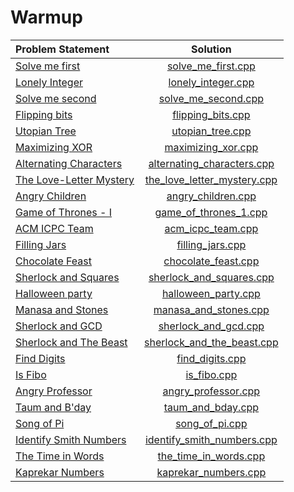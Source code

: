 # Warmup

|      Problem Statement       |            Solution             |
|:-----------------------------|:-------------------------------:|
| [Solve me first][]           | [solve_me_first.cpp][]          |
| [Lonely Integer][]           | [lonely_integer.cpp][]          |
| [Solve me second][]          | [solve_me_second.cpp][]         |
| [Flipping bits][]            | [flipping_bits.cpp][]           |
| [Utopian Tree][]             | [utopian_tree.cpp][]            |
| [Maximizing XOR][]           | [maximizing_xor.cpp][]          |
| [Alternating Characters][]   | [alternating_characters.cpp][]  |
| [The Love-Letter Mystery][]  | [the_love_letter_mystery.cpp][] |
| [Angry Children][]           | [angry_children.cpp][]          |
| [Game of Thrones - I][]      | [game_of_thrones_1.cpp][]       |
| [ACM ICPC Team][]            | [acm_icpc_team.cpp][]           |
| [Filling Jars][]             | [filling_jars.cpp][]            |
| [Chocolate Feast][]          | [chocolate_feast.cpp][]         |
| [Sherlock and Squares][]     | [sherlock_and_squares.cpp][]    |
| [Halloween party][]          | [halloween_party.cpp][]         |
| [Manasa and Stones][]        | [manasa_and_stones.cpp][]       |
| [Sherlock and GCD][]         | [sherlock_and_gcd.cpp][]        |
| [Sherlock and The Beast][]   | [sherlock_and_the_beast.cpp][]  |
| [Find Digits][]              | [find_digits.cpp][]             |
| [Is Fibo][]                  | [is_fibo.cpp][]                 |
| [Angry Professor][]          | [angry_professor.cpp][]         |
| [Taum and B'day][]           | [taum_and_bday.cpp][]           |
| [Song of Pi][]               | [song_of_pi.cpp][]              |
| [Identify Smith Numbers][]   | [identify_smith_numbers.cpp][]  |
| [The Time in Words][]        | [the_time_in_words.cpp][]       |
| [Kaprekar Numbers][]         | [kaprekar_numbers.cpp][]        |

[Solve me first]:          https://www.hackerrank.com/challenges/solve-me-first
[Lonely Integer]:          https://www.hackerrank.com/challenges/lonely-integer
[Solve me second]:         https://www.hackerrank.com/challenges/solve-me-second
[Flipping bits]:           https://www.hackerrank.com/challenges/flipping-bits
[Utopian Tree]:            https://www.hackerrank.com/challenges/utopian-tree
[Maximizing XOR]:          https://www.hackerrank.com/challenges/utopian-tree
[Alternating Characters]:  https://www.hackerrank.com/challenges/alternating-characters
[The Love-Letter Mystery]: https://www.hackerrank.com/challenges/the-love-letter-mystery
[Angry Children]:          https://www.hackerrank.com/challenges/angry-children
[Game of Thrones - I]:     https://www.hackerrank.com/challenges/game-of-thrones
[ACM ICPC Team]:           https://www.hackerrank.com/challenges/acm-icpc-team
[Filling Jars]:            https://www.hackerrank.com/challenges/filling-jars
[Chocolate Feast]:         https://www.hackerrank.com/challenges/chocolate-feast
[Sherlock and Squares]:    https://www.hackerrank.com/challenges/sherlock-and-squares
[Halloween party]:         https://www.hackerrank.com/challenges/halloween-party
[Manasa and Stones]:       https://www.hackerrank.com/challenges/manasa-and-stones
[Sherlock and GCD]:        https://www.hackerrank.com/challenges/sherlock-and-gcd
[Sherlock and The Beast]:  https://www.hackerrank.com/challenges/sherlock-and-the-beast
[Find Digits]:             https://www.hackerrank.com/challenges/find-digits
[Is Fibo]:                 https://www.hackerrank.com/challenges/is-fibo
[Angry Professor]:         https://www.hackerrank.com/challenges/angry-professor
[Taum and B'day]:          https://www.hackerrank.com/challenges/taum-and-bday
[Song of Pi]:              https://www.hackerrank.com/challenges/song-of-pi
[Identify Smith Numbers]:  https://www.hackerrank.com/challenges/identify-smith-numbers
[The Time in Words]:       https://www.hackerrank.com/challenges/the-time-in-words
[Kaprekar Numbers]:        https://www.hackerrank.com/challenges/kaprekar-numbers

[solve_me_first.cpp]:          solve_me_first.cpp
[lonely_integer.cpp]:          lonely_integer.cpp
[solve_me_second.cpp]:         lonely_integer.cpp
[flipping_bits.cpp]:           flipping_bits.cpp
[utopian_tree.cpp]:            utopian_tree.cpp
[maximizing_xor.cpp]:          maximizing_xor.cpp
[alternating_characters.cpp]:  alternating_characters.cpp
[the_love_letter_mystery.cpp]: the_love_letter_mystery.cpp
[angry_children.cpp]:          angry_children.cpp
[game_of_thrones_1.cpp]:       game_of_thrones_1.cpp
[acm_icpc_team.cpp]:           acm_icpc_team.cpp
[filling_jars.cpp]:            filling_jars.cpp
[chocolate_feast.cpp]:         chocolate_feast.cpp
[sherlock_and_squares.cpp]:    sherlock_and_squares.cpp
[halloween_party.cpp]:         halloween_party.cpp
[manasa_and_stones.cpp]:       manasa_and_stones.cpp
[sherlock_and_gcd.cpp]:        sherlock_and_gcd.cpp
[sherlock_and_the_beast.cpp]:  sherlock_and_the_beast.cpp
[find_digits.cpp]:             find_digits.cpp
[is_fibo.cpp]:                 is_fibo.cpp
[angry_professor.cpp]:         angry_professor.cpp
[taum_and_bday.cpp]:           taum_and_bday.cpp
[song_of_pi.cpp]:              song_of_pi.cpp
[identify_smith_numbers.cpp]:  identify_smith_numbers.cpp
[the_time_in_words.cpp]:       the_time_in_words.cpp
[kaprekar_numbers.cpp]:        kaprekar_numbers.cpp
